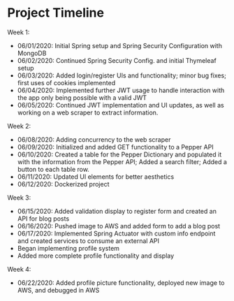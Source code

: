 # Project Timeline
Week 1:
* 06/01/2020: Initial Spring setup and Spring Security Configuration with MongoDB
* 06/02/2020: Continued Spring Security Config. and initial Thymeleaf setup
* 06/03/2020: Added login/register UIs and functionality; minor bug fixes; first uses of cookies implemented
* 06/04/2020: Implemented further JWT usage to handle interaction with the app only being possible with a valid JWT
* 06/05/2020: Continued JWT implementation and UI updates, as well as working on a web scraper to extract information.

Week 2:
* 06/08/2020: Adding concurrency to the web scraper
* 06/09/2020: Initialized and added GET functionality to a Pepper API
* 06/10/2020: Created a table for the Pepper Dictionary and populated it with the information from the Pepper API; Added a search filter; Added a button to each table row.
* 06/11/2020: Updated UI elements for better aesthetics
* 06/12/2020: Dockerized project

Week 3:
* 06/15/2020: Added validation display to register form and created an API for blog posts
* 06/16/2020: Pushed image to AWS and added form to add a blog post
* 06/17/2020: Implemented Spring Actuator with custom info endpoint and created services to consume an external API
* Began implementing profile system
* Added more complete profile functionality and display

Week 4:
* 06/22/2020: Added profile picture functionality, deployed new image to AWS, and debugged in AWS